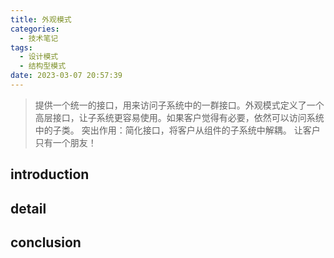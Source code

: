 ```yaml
---
title: 外观模式
categories:
  - 技术笔记
tags:
  - 设计模式
  - 结构型模式
date: 2023-03-07 20:57:39
---
```


>提供一个统一的接口，用来访问子系统中的一群接口。外观模式定义了一个高层接口，让子系统更容易使用。如果客户觉得有必要，依然可以访问系统中的子类。
>突出作用：简化接口，将客户从组件的子系统中解耦。
>让客户只有一个朋友！

## introduction


## detail


## conclusion
